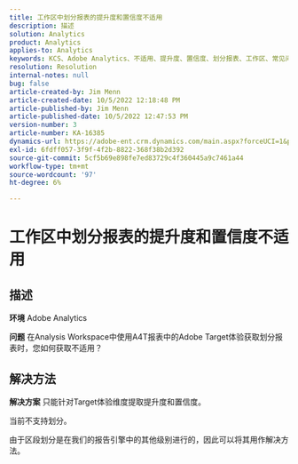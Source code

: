 ```yaml
---
title: 工作区中划分报表的提升度和置信度不适用
description: 描述
solution: Analytics
product: Analytics
applies-to: Analytics
keywords: KCS、Adobe Analytics、不适用、提升度、置信度、划分报表、工作区、常见问题解答
resolution: Resolution
internal-notes: null
bug: false
article-created-by: Jim Menn
article-created-date: 10/5/2022 12:18:48 PM
article-published-by: Jim Menn
article-published-date: 10/5/2022 12:47:53 PM
version-number: 3
article-number: KA-16385
dynamics-url: https://adobe-ent.crm.dynamics.com/main.aspx?forceUCI=1&pagetype=entityrecord&etn=knowledgearticle&id=49ac8ed8-a744-ed11-bba1-000d3a3064b8
exl-id: 6fdff057-3f9f-4f2b-8822-368f38b2d392
source-git-commit: 5cf5b69e898fe7ed83729c4f360445a9c7461a44
workflow-type: tm+mt
source-wordcount: '97'
ht-degree: 6%

---
```


# 工作区中划分报表的提升度和置信度不适用

## 描述


<b>环境</b>
Adobe Analytics

<b>问题</b>
在Analysis Workspace中使用A4T报表中的Adobe Target体验获取划分报表时，您如何获取不适用？


## 解决方法


<b>解决方案</b>
只能针对Target体验维度提取提升度和置信度。

当前不支持划分。

由于区段划分是在我们的报告引擎中的其他级别进行的，因此可以将其用作解决方法。
